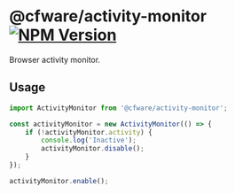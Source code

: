 # @cfware/activity-monitor [![NPM Version][npm-image]][npm-url]

Browser activity monitor.

## Usage

```js
import ActivityMonitor from '@cfware/activity-monitor';

const activityMonitor = new ActivityMonitor(() => {
	if (!activityMonitor.activity) {
		console.log('Inactive');
		activityMonitor.disable();
	}
});

activityMonitor.enable();
```

[npm-image]: https://img.shields.io/npm/v/@cfware/activity-monitor.svg
[npm-url]: https://npmjs.org/package/@cfware/activity-monitor
